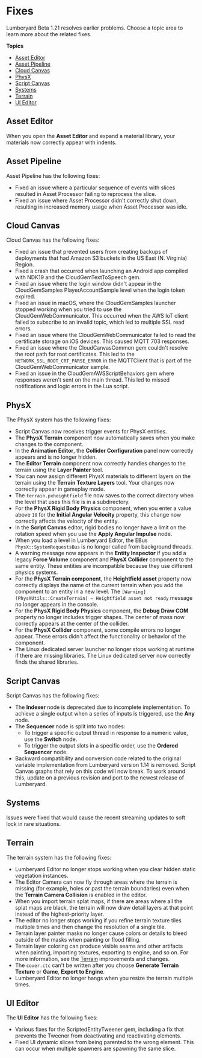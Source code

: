 # Fixes<a name="lumberyard-v1.21-fixes"></a>

Lumberyard Beta 1.21 resolves earlier problems. Choose a topic area to learn more about the related fixes.

**Topics**
+ [Asset Editor](#asset-editor-fixes-v1.21)
+ [Asset Pipeline](#asset-pipeline-fixes-v1.21)
+ [Cloud Canvas](#cloud-canvas-fixes-v1.21)
+ [PhysX](#physx-fixes-v1.21)
+ [Script Canvas](#script-canvas-fixes-v1.21)
+ [Systems](#system-fixes-v1.21)
+ [Terrain](#terrain-fixes-v1.21)
+ [UI Editor](#UI-editor-fixes-v1.21)

## Asset Editor<a name="asset-editor-fixes-v1.21"></a>

When you open the **Asset Editor** and expand a material library, your materials now correctly appear with indents.

## Asset Pipeline<a name="asset-pipeline-fixes-v1.21"></a>

Asset Pipeline has the following fixes:
+ Fixed an issue where a particular sequence of events with slices resulted in Asset Processor failing to reprocess the slice.
+ Fixed an issue where Asset Processor didn't correctly shut down, resulting in increased memory usage when Asset Processor was idle.

## Cloud Canvas<a name="cloud-canvas-fixes-v1.21"></a>

Cloud Canvas has the following fixes:
+ Fixed an issue that prevented users from creating backups of deployments that had Amazon S3 buckets in the US East (N. Virginia) Region.
+ Fixed a crash that occurred when launching an Android app compiled with NDK19 and the CloudGemTextToSpeech gem.
+ Fixed an issue where the login window didn't appear in the CloudGemSamples PlayerAccountSample level when the login token expired.
+ Fixed an issue in macOS, where the CloudGemSamples launcher stopped working when you tried to use the CloudGemWebCommunicator. This occurred when the AWS IoT client failed to subscribe to an invalid topic, which led to multiple SSL read errors.
+ Fixed an issue where the CloudGemWebCommunicator failed to read the certificate storage on iOS devices. This caused MQTT 703 responses.
+  Fixed an issue where the CloudCanvasCommon gem couldn't resolve the root path for root certificates. This led to the `NETWORK_SSL_ROOT_CRT_PARSE_ERROR` in the MQTTClient that is part of the CloudGemWebCommunicator sample.
+  Fixed an issue in the CloudGemAWSScriptBehaviors gem where responses weren't sent on the main thread. This led to missed notifications and logic errors in the Lua script.

## PhysX<a name="physx-fixes-v1.21"></a>

The PhysX system has the following fixes:
+ Script Canvas now receives trigger events for PhysX entities.
+ The **PhysX Terrain** component now automatically saves when you make changes to the component.
+ In the **Animation Editor**, the **Collider Configuration** panel now correctly appears and is no longer hidden.
+ The **Editor Terrain** component now correctly handles changes to the terrain using the **Layer Painter** tool.
+ You can now assign different PhysX materials to different layers on the terrain using the **Terrain Texture Layers** tool. Your changes now correctly appear in gameplay mode. 
+ The `terrain.pxheightfield` file now saves to the correct directory when the level that uses this file is in a subdirectory.
+ For the **PhysX Rigid Body Physics** component, when you enter a value above `10` for the **Initial Angular Velocity** property, this change now correctly affects the velocity of the entity.
+ In the **Script Canvas** editor, rigid bodies no longer have a limit on the rotation speed when you use the **Apply Angular Impulse** node.
+ When you load a level in Lumberyard Editor, the EBus `PhysX::SystemRequestsBus` is no longer called from background threads.
+ A warning message now appears in the **Entity Inspector** if you add a legacy **Force Volume** component and **PhysX Collider** component to the same entity. These entities are incompatible because they use different physics systems.
+ For the **PhysX Terrain component**, the **Heightfield asset** property now correctly displays the name of the current terrain when you add the component to an entity in a new level. The `[Warning] (PhysXUtils::CreateTerrain) – Heightfield asset not ready` message no longer appears in the console.
+ For the **PhysX Rigid Body Physics** component, the **Debug Draw COM** property no longer includes trigger shapes. The center of mass now correctly appears at the center of the collider.
+ For the **PhysX Collider** component, some compile errors no longer appear. These errors didn't affect the functionality or behavior of the component.
+ The Linux dedicated server launcher no longer stops working at runtime if there are missing libraries. The Linux dedicated server now correctly finds the shared libraries.

## Script Canvas<a name="script-canvas-fixes-v1.21"></a>

Script Canvas has the following fixes:
+ The **Indexer** node is deprecated due to incomplete implementation. To achieve a single output when a series of inputs is triggered, use the **Any** node.
+ The **Sequencer** node is split into two nodes:
  + To trigger a specific output thread in response to a numeric value, use the **Switch** node.
  + To trigger the output slots in a specific order, use the **Ordered Sequencer** node.
+ Backward compatibility and conversion code related to the original variable implementation from Lumberyard version 1.14 is removed. Script Canvas graphs that rely on this code will now break. To work around this, update on a previous revision and port to the newest release of Lumberyard.

## Systems<a name="system-fixes-v1.21"></a>

Issues were fixed that would cause the recent streaming updates to soft lock in rare situations.

## Terrain<a name="terrain-fixes-v1.21"></a>

The terrain system has the following fixes:
+ Lumberyard Editor no longer stops working when you clear hidden static vegetation instances.
+ The Editor Camera can now fly through areas where the terrain is missing (for example, holes or past the terrain boundaries) even when the **Terrain Camera Collision** is enabled in the editor.
+ When you import terrain splat maps, if there are areas where all the splat maps are black, the terrain will now draw detail layers at that point instead of the highest-priority layer.
+ The editor no longer stops working if you refine terrain texture tiles multiple times and then change the resolution of a single tile.
+ Terrain layer painter masks no longer cause colors or details to bleed outside of the masks when painting or flood filling.
+ Terrain layer coloring can produce visible seams and other artifacts when painting, importing textures, exporting to engine, and so on. For more information, see the [Terrain](lumberyard-v1.21-improvements-changes.md#lumberyard-v1.21-improvements-changes-terrain) improvements and changes.
+ The `cover.ctc` can't be written after you choose **Generate Terrain Texture** or **Game**, **Export to Engine**.
+ Lumberyard Editor no longer hangs when you resize the terrain multiple times.

## UI Editor<a name="UI-editor-fixes-v1.21"></a>

The **UI Editor** has the following fixes:
+ Various fixes for the ScriptedEntityTweener gem, including a fix that prevents the Tweener from deactivating and reactivating elements.
+ Fixed UI dynamic slices from being parented to the wrong element. This can occur when multiple spawners are spawning the same slice.